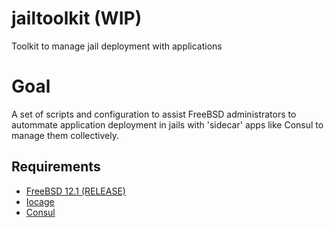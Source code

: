 # jailtoolkit (WIP)
Toolkit to manage jail deployment with applications

# Goal
A set of scripts and configuration to assist FreeBSD administrators to autommate application deployment in jails with 'sidecar' apps like Consul to manage them collectively.

## Requirements
- [FreeBSD 12.1 (RELEASE)](https://www.freebsd.org/where.html)
- [Iocage](https://github.com/iocage/iocage)
- [Consul](https://www.consul.io/)

